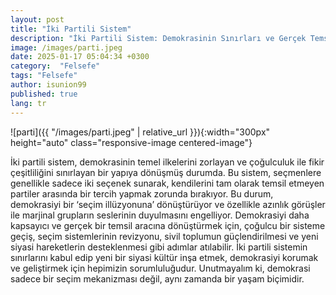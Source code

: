 ```yaml
---
layout: post
title: "İki Partili Sistem"
description: "İki Partili Sistem: Demokrasinin Sınırları ve Gerçek Temsil Arayışı"
image: /images/parti.jpeg
date: 2025-01-17 05:04:34 +0300
category:  "Felsefe" 
tags: "Felsefe" 
author: isunion99
published: true
lang: tr
---
```


 
 

![parti]({{ "/images/parti.jpeg" | relative_url }}){:width="300px" height="auto" class="responsive-image centered-image"}



 
<div class="frame">
  <p>İki partili sistem, demokrasinin temel ilkelerini zorlayan ve çoğulculuk ile fikir çeşitliliğini sınırlayan bir yapıya dönüşmüş durumda. Bu sistem, seçmenlere genellikle sadece iki seçenek sunarak, kendilerini tam olarak temsil etmeyen partiler arasında bir tercih yapmak zorunda bırakıyor. Bu durum, demokrasiyi bir ‘seçim illüzyonuna’ dönüştürüyor ve özellikle azınlık görüşler ile marjinal grupların seslerinin duyulmasını engelliyor. Demokrasiyi daha kapsayıcı ve gerçek bir temsil aracına dönüştürmek için, çoğulcu bir sisteme geçiş, seçim sistemlerinin revizyonu, sivil toplumun güçlendirilmesi ve yeni siyasi hareketlerin desteklenmesi gibi adımlar atılabilir. İki partili sistemin sınırlarını kabul edip yeni bir siyasi kültür inşa etmek, demokrasiyi korumak ve geliştirmek için hepimizin sorumluluğudur. Unutmayalım ki, demokrasi sadece bir seçim mekanizması değil, aynı zamanda bir yaşam biçimidir.</p>
</div>
